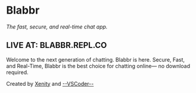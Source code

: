 # Blabbr

_The fast, secure, and real-time chat app._

## **LIVE AT: BLABBR.REPL.CO**

Welcome to the next generation of chatting. Blabbr is here. Secure, Fast, and Real-Time, Blabbr is the best choice for chatting online— no download required.


Created by [Xenity](https://scratch.mit.edu/users/-Xenity-) and [--VSCoder--](https://scratch.mit.edu/users/--VSCoder--)